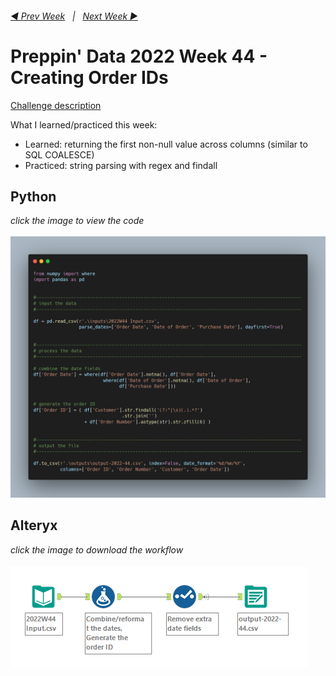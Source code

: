 <h6><a href="..\preppin-data-2022-43\README.md">◀  Prev Week</a>&nbsp;&nbsp;&nbsp;|&nbsp;&nbsp;&nbsp;<a href="..\preppin-data-2022-45\README.md">Next Week  ▶</a></h6>

# Preppin' Data 2022 Week 44 - Creating Order IDs

[Challenge description](https://preppindata.blogspot.com/2022/11/2022-week-44-creating-order-ids.html)

What I learned/practiced this week:
* Learned: returning the first non-null value across columns (similar to SQL COALESCE)
* Practiced: string parsing with regex and findall


## Python
<i>click the image to view the code</i><br>
<br>
<a href="preppin-data-2022-44.py">
<img src="img-python-code-2022-44.png?raw=true" alt="Python code">
</a>

## Alteryx
<i>click the image to download the workflow</i><br>
<br>
<a href="preppin-data-2022-44.yxzp">
<img src="img-alteryx-2022-44.png?raw=true" alt="Alteryx workflow">
</a>